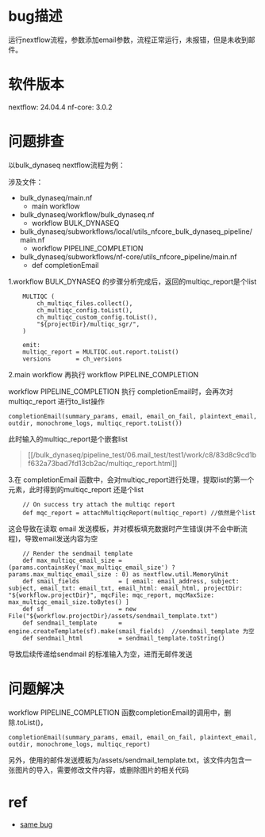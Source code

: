 # bug描述
运行nextflow流程，参数添加email参数，流程正常运行，未报错，但是未收到邮件。

# 软件版本
nextflow: 24.04.4
nf-core: 3.0.2

# 问题排查
以bulk_dynaseq nextflow流程为例：  

涉及文件：
- bulk_dynaseq/main.nf
  - main workflow
- bulk_dynaseq/workflow/bulk_dynaseq.nf
  - workflow BULK_DYNASEQ
- bulk_dynaseq/subworkflows/local/utils_nfcore_bulk_dynaseq_pipeline/main.nf
  - workflow PIPELINE_COMPLETION
- bulk_dynaseq/subworkflows/nf-core/utils_nfcore_pipeline/main.nf
  - def completionEmail

1.workflow BULK_DYNASEQ 的步骤分析完成后，返回的multiqc_report是个list

```
    MULTIQC (
        ch_multiqc_files.collect(),
        ch_multiqc_config.toList(),
        ch_multiqc_custom_config.toList(),
        "${projectDir}/multiqc_sgr/",
    )

    emit:
    multiqc_report = MULTIQC.out.report.toList()
    versions       = ch_versions
```

2.main workflow 再执行 workflow PIPELINE_COMPLETION

workflow PIPELINE_COMPLETION 执行  completionEmail时，会再次对multiqc_report 进行to_list操作
```
completionEmail(summary_params, email, email_on_fail, plaintext_email, outdir, monochrome_logs, multiqc_report.toList())
```

此时输入的multiqc_report是个嵌套list  
> [[/bulk_dynaseq/pipeline_test/06.mail_test/test1/work/c8/83d8c9cd1bf632a73bad7fd13cb2ac/multiqc_report.html]]

3.在 completionEmail 函数中，会对multiqc_report进行处理，提取list的第一个元素，此时得到的multiqc_report 还是个list
```
    // On success try attach the multiqc report
    def mqc_report = attachMultiqcReport(multiqc_report) //依然是个list
```

这会导致在读取 email 发送模板，并对模板填充数据时产生错误(并不会中断流程)，导致email发送内容为空
```
    // Render the sendmail template
    def max_multiqc_email_size = (params.containsKey('max_multiqc_email_size') ? params.max_multiqc_email_size : 0) as nextflow.util.MemoryUnit
    def smail_fields           = [ email: email_address, subject: subject, email_txt: email_txt, email_html: email_html, projectDir: "${workflow.projectDir}", mqcFile: mqc_report, mqcMaxSize: max_multiqc_email_size.toBytes() ]
    def sf                     = new File("${workflow.projectDir}/assets/sendmail_template.txt")
    def sendmail_template      = engine.createTemplate(sf).make(smail_fields)  //sendmail_template 为空
    def sendmail_html          = sendmail_template.toString()
```

导致后续传递给sendmail 的标准输入为空，进而无邮件发送

# 问题解决
workflow PIPELINE_COMPLETION 函数completionEmail的调用中，删除.toList()，
```
completionEmail(summary_params, email, email_on_fail, plaintext_email, outdir, monochrome_logs, multiqc_report)
```

另外，使用的邮件发送模板为/assets/sendmail_template.txt，该文件内包含一张图片的导入，需要修改文件内容，或删除图片的相关代码


# ref
- [same bug](https://github.com/nf-core/tools/pull/3081)  